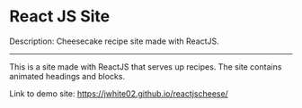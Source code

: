 # React JS Site
Description: Cheesecake recipe site made with ReactJS.
***
This is a site made with ReactJS that serves up recipes.  The site contains animated headings and blocks.

Link to demo site: https://jwhite02.github.io/reactjscheese/
